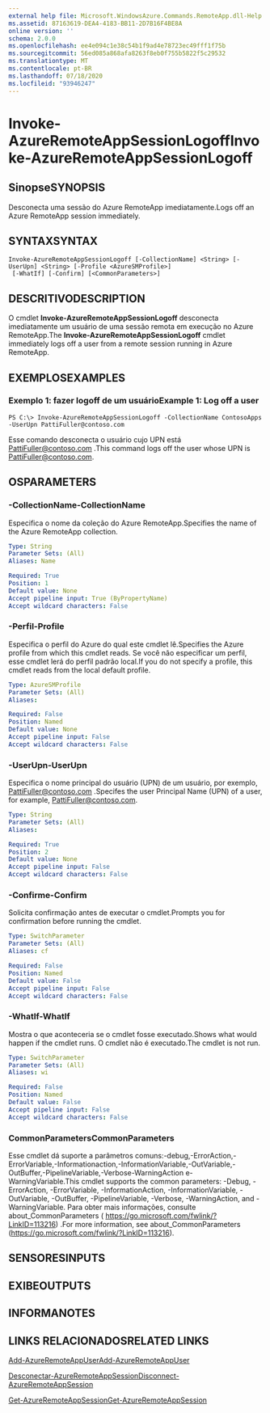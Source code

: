 ```yaml
---
external help file: Microsoft.WindowsAzure.Commands.RemoteApp.dll-Help.xml
ms.assetid: 87163619-DEA4-4183-BB11-2D7B16F4BE8A
online version: ''
schema: 2.0.0
ms.openlocfilehash: ee4e094c1e38c54b1f9ad4e78723ec49fff1f75b
ms.sourcegitcommit: 56ed085a868afa8263f8eb0f755b5822f5c29532
ms.translationtype: MT
ms.contentlocale: pt-BR
ms.lasthandoff: 07/18/2020
ms.locfileid: "93946247"
---
```

# <span data-ttu-id="1bbf3-101">Invoke-AzureRemoteAppSessionLogoff</span><span class="sxs-lookup"><span data-stu-id="1bbf3-101">Invoke-AzureRemoteAppSessionLogoff</span></span>

## <span data-ttu-id="1bbf3-102">Sinopse</span><span class="sxs-lookup"><span data-stu-id="1bbf3-102">SYNOPSIS</span></span>
<span data-ttu-id="1bbf3-103">Desconecta uma sessão do Azure RemoteApp imediatamente.</span><span class="sxs-lookup"><span data-stu-id="1bbf3-103">Logs off an Azure RemoteApp session immediately.</span></span>

## <span data-ttu-id="1bbf3-104">SYNTAX</span><span class="sxs-lookup"><span data-stu-id="1bbf3-104">SYNTAX</span></span>

```
Invoke-AzureRemoteAppSessionLogoff [-CollectionName] <String> [-UserUpn] <String> [-Profile <AzureSMProfile>]
 [-WhatIf] [-Confirm] [<CommonParameters>]
```

## <span data-ttu-id="1bbf3-105">DESCRITIVO</span><span class="sxs-lookup"><span data-stu-id="1bbf3-105">DESCRIPTION</span></span>
<span data-ttu-id="1bbf3-106">O cmdlet **Invoke-AzureRemoteAppSessionLogoff** desconecta imediatamente um usuário de uma sessão remota em execução no Azure RemoteApp.</span><span class="sxs-lookup"><span data-stu-id="1bbf3-106">The **Invoke-AzureRemoteAppSessionLogoff** cmdlet immediately logs off a user from a remote session running in Azure RemoteApp.</span></span>

## <span data-ttu-id="1bbf3-107">EXEMPLOS</span><span class="sxs-lookup"><span data-stu-id="1bbf3-107">EXAMPLES</span></span>

### <span data-ttu-id="1bbf3-108">Exemplo 1: fazer logoff de um usuário</span><span class="sxs-lookup"><span data-stu-id="1bbf3-108">Example 1: Log off a user</span></span>
```
PS C:\> Invoke-AzureRemoteAppSessionLogoff -CollectionName ContosoApps -UserUpn PattiFuller@contoso.com
```

<span data-ttu-id="1bbf3-109">Esse comando desconecta o usuário cujo UPN está PattiFuller@contoso.com .</span><span class="sxs-lookup"><span data-stu-id="1bbf3-109">This command logs off the user whose UPN is PattiFuller@contoso.com.</span></span>

## <span data-ttu-id="1bbf3-110">OS</span><span class="sxs-lookup"><span data-stu-id="1bbf3-110">PARAMETERS</span></span>

### <span data-ttu-id="1bbf3-111">-CollectionName</span><span class="sxs-lookup"><span data-stu-id="1bbf3-111">-CollectionName</span></span>
<span data-ttu-id="1bbf3-112">Especifica o nome da coleção do Azure RemoteApp.</span><span class="sxs-lookup"><span data-stu-id="1bbf3-112">Specifies the name of the Azure RemoteApp collection.</span></span>

```yaml
Type: String
Parameter Sets: (All)
Aliases: Name

Required: True
Position: 1
Default value: None
Accept pipeline input: True (ByPropertyName)
Accept wildcard characters: False
```

### <span data-ttu-id="1bbf3-113">-Perfil</span><span class="sxs-lookup"><span data-stu-id="1bbf3-113">-Profile</span></span>
<span data-ttu-id="1bbf3-114">Especifica o perfil do Azure do qual este cmdlet lê.</span><span class="sxs-lookup"><span data-stu-id="1bbf3-114">Specifies the Azure profile from which this cmdlet reads.</span></span>
<span data-ttu-id="1bbf3-115">Se você não especificar um perfil, esse cmdlet lerá do perfil padrão local.</span><span class="sxs-lookup"><span data-stu-id="1bbf3-115">If you do not specify a profile, this cmdlet reads from the local default profile.</span></span>

```yaml
Type: AzureSMProfile
Parameter Sets: (All)
Aliases: 

Required: False
Position: Named
Default value: None
Accept pipeline input: False
Accept wildcard characters: False
```

### <span data-ttu-id="1bbf3-116">-UserUpn</span><span class="sxs-lookup"><span data-stu-id="1bbf3-116">-UserUpn</span></span>
<span data-ttu-id="1bbf3-117">Especifica o nome principal do usuário (UPN) de um usuário, por exemplo, PattiFuller@contoso.com .</span><span class="sxs-lookup"><span data-stu-id="1bbf3-117">Specifes the user Principal Name (UPN) of a user, for example, PattiFuller@contoso.com.</span></span>

```yaml
Type: String
Parameter Sets: (All)
Aliases: 

Required: True
Position: 2
Default value: None
Accept pipeline input: False
Accept wildcard characters: False
```

### <span data-ttu-id="1bbf3-118">-Confirme</span><span class="sxs-lookup"><span data-stu-id="1bbf3-118">-Confirm</span></span>
<span data-ttu-id="1bbf3-119">Solicita confirmação antes de executar o cmdlet.</span><span class="sxs-lookup"><span data-stu-id="1bbf3-119">Prompts you for confirmation before running the cmdlet.</span></span>

```yaml
Type: SwitchParameter
Parameter Sets: (All)
Aliases: cf

Required: False
Position: Named
Default value: False
Accept pipeline input: False
Accept wildcard characters: False
```

### <span data-ttu-id="1bbf3-120">-WhatIf</span><span class="sxs-lookup"><span data-stu-id="1bbf3-120">-WhatIf</span></span>
<span data-ttu-id="1bbf3-121">Mostra o que aconteceria se o cmdlet fosse executado.</span><span class="sxs-lookup"><span data-stu-id="1bbf3-121">Shows what would happen if the cmdlet runs.</span></span>
<span data-ttu-id="1bbf3-122">O cmdlet não é executado.</span><span class="sxs-lookup"><span data-stu-id="1bbf3-122">The cmdlet is not run.</span></span>

```yaml
Type: SwitchParameter
Parameter Sets: (All)
Aliases: wi

Required: False
Position: Named
Default value: False
Accept pipeline input: False
Accept wildcard characters: False
```

### <span data-ttu-id="1bbf3-123">CommonParameters</span><span class="sxs-lookup"><span data-stu-id="1bbf3-123">CommonParameters</span></span>
<span data-ttu-id="1bbf3-124">Esse cmdlet dá suporte a parâmetros comuns:-debug,-ErrorAction,-ErrorVariable,-Informationaction,-InformationVariable,-OutVariable,-OutBuffer,-PipelineVariable,-Verbose-WarningAction e-WarningVariable.</span><span class="sxs-lookup"><span data-stu-id="1bbf3-124">This cmdlet supports the common parameters: -Debug, -ErrorAction, -ErrorVariable, -InformationAction, -InformationVariable, -OutVariable, -OutBuffer, -PipelineVariable, -Verbose, -WarningAction, and -WarningVariable.</span></span> <span data-ttu-id="1bbf3-125">Para obter mais informações, consulte about_CommonParameters ( https://go.microsoft.com/fwlink/?LinkID=113216) .</span><span class="sxs-lookup"><span data-stu-id="1bbf3-125">For more information, see about_CommonParameters (https://go.microsoft.com/fwlink/?LinkID=113216).</span></span>

## <span data-ttu-id="1bbf3-126">SENSORES</span><span class="sxs-lookup"><span data-stu-id="1bbf3-126">INPUTS</span></span>

## <span data-ttu-id="1bbf3-127">EXIBE</span><span class="sxs-lookup"><span data-stu-id="1bbf3-127">OUTPUTS</span></span>

## <span data-ttu-id="1bbf3-128">INFORMA</span><span class="sxs-lookup"><span data-stu-id="1bbf3-128">NOTES</span></span>

## <span data-ttu-id="1bbf3-129">LINKS RELACIONADOS</span><span class="sxs-lookup"><span data-stu-id="1bbf3-129">RELATED LINKS</span></span>

[<span data-ttu-id="1bbf3-130">Add-AzureRemoteAppUser</span><span class="sxs-lookup"><span data-stu-id="1bbf3-130">Add-AzureRemoteAppUser</span></span>](./Add-AzureRemoteAppUser.md)

[<span data-ttu-id="1bbf3-131">Desconectar-AzureRemoteAppSession</span><span class="sxs-lookup"><span data-stu-id="1bbf3-131">Disconnect-AzureRemoteAppSession</span></span>](./Disconnect-AzureRemoteAppSession.md)

[<span data-ttu-id="1bbf3-132">Get-AzureRemoteAppSession</span><span class="sxs-lookup"><span data-stu-id="1bbf3-132">Get-AzureRemoteAppSession</span></span>](./Get-AzureRemoteAppSession.md)


